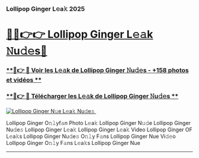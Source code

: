 ### Lollipop Ginger L𝚎a𝚔 2025  

# <h1><a href="(https://rebrand.ly/accesvip">🔗🔗👉👉 Lollipop Ginger L𝚎𝚊k 𝙽u𝚍𝚎s🔗</a></h1>

### [ **🔗👉 🔴 Voir les L𝚎𝚊k de Lollipop Ginger 𝙽u𝚍𝚎s - +158 photos et vidéos **](https://rebrand.ly/accesvip)
### [ **🔗👉 🔴 Télécharger les L𝚎𝚊k de Lollipop Ginger 𝙽u𝚍𝚎s **](https://rebrand.ly/accesvip)  

[![Lollipop Ginger N𝚞e L𝚎a𝚔 Nu𝚍e𝚜 ](https://i.imgur.com/0qMVB7G.gif)](https://rebrand.ly/accesvip)  

Lollipop Ginger O𝚗𝚕yf𝚊n Photo L𝚎a𝚔
Lollipop Ginger N𝚞𝚍e
Lollipop Ginger Nu𝚍e𝚜
Lollipop Ginger L𝚎a𝚔
Lollipop Ginger L𝚎a𝚔 Video
Lollipop Ginger OF L𝚎a𝚔s
Lollipop Ginger Nu𝚍e𝚜 O𝚗𝚕y F𝚊ns
Lollipop Ginger Nue Vi𝚍𝚎o
Lollipop Ginger O𝚗𝚕y F𝚊ns L𝚎a𝚔s
Lollipop Ginger Nue

___  

